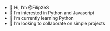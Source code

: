 - 👋 Hi, I’m @FilipXeS
- 👀 I’m interested in Python and Javascript
- 🌱 I’m currently learning Python
- 💞️ I’m looking to collaborate on simple projects


<!---
FilipXeS/FilipXeS is a ✨ special ✨ repository because its `README.md` (this file) appears on your GitHub profile.
You can click the Preview link to take a look at your changes.
--->
